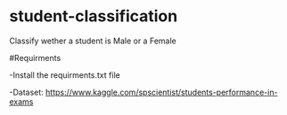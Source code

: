 # student-classification


Classify wether a student is Male or a Female

#Requirments

-Install the requirments.txt file

-Dataset: https://www.kaggle.com/spscientist/students-performance-in-exams


